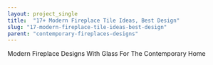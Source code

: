 ```yaml
---
layout: project_single
title:  "17+ Modern Fireplace Tile Ideas, Best Design"
slug: "17-modern-fireplace-tile-ideas-best-design"
parent: "contemporary-fireplaces-designs"
---
```

Modern Fireplace Designs With Glass For The Contemporary Home